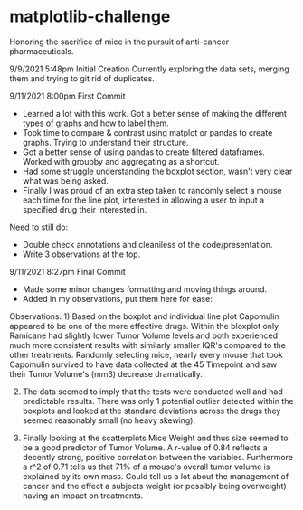 # matplotlib-challenge
Honoring the sacrifice of mice in the pursuit of anti-cancer pharmaceuticals.

9/9/2021 5:48pm Initial Creation
Currently exploring the data sets, merging them and trying to git rid of duplicates.

9/11/2021 8:00pm First Commit
- Learned a lot with this work. Got a better sense of making the different types of graphs and how to label them.
- Took time to compare & contrast using matplot or pandas to create graphs. Trying to understand their structure.
- Got a better sense of using pandas to create filtered dataframes. Worked with groupby and aggregating as a shortcut.
- Had some struggle understanding the boxplot section, wasn't very clear what was being asked.
- Finally I was proud of an extra step taken to randomly select a mouse each time for the line plot, interested in allowing a user to input a specified drug their interested in.

Need to still do:
- Double check annotations and cleaniless of the code/presentation.
- Write 3 observations at the top.

9/11/2021 8:27pm Final Commit
- Made some minor changes formatting and moving things around.
- Added in my observations, put them here for ease:

Observations: 1) Based on the boxplot and individual line plot Capomulin appeared to be one of the more effective drugs. Within the bloxplot only Ramicane had slightly lower Tumor Volume levels and both experienced much more consistent results with similarly smaller IQR's compared to the other treatments. Randomly selecting mice, nearly every mouse that took Capomulin survived to have data collected at the 45 Timepoint and saw their Tumor Volume's (mm3) decrease dramatically.

2) The data seemed to imply that the tests were conducted well and had predictable results. There was only 1 potential outlier detected within the boxplots and looked at the standard deviations across the drugs they seemed reasonably small (no heavy skewing).

3) Finally looking at the scatterplots Mice Weight and thus size seemed to be a good predictor of Tumor Volume. A r-value of 0.84 reflects a decently strong, positive correlation between the variables. Furthermore a r^2 of 0.71 tells us that 71% of a mouse's overall tumor volume is explained by its own mass. Could tell us a lot about the management of cancer and the effect a subjects weight (or possibly being overweight) having an impact on treatments.
